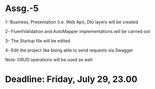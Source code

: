 # Assg.-5

1- Business, Presentation (i.e. Web Api), Dto layers will be created 

2- FluentValidation and AutoMapper implementations will be carried out

3- The Startup file will be edited 

4- Edit the project like being able to send requests via Swagger

Note: CRUD operations will be used as well

# Deadline: Friday, July 29, 23.00
